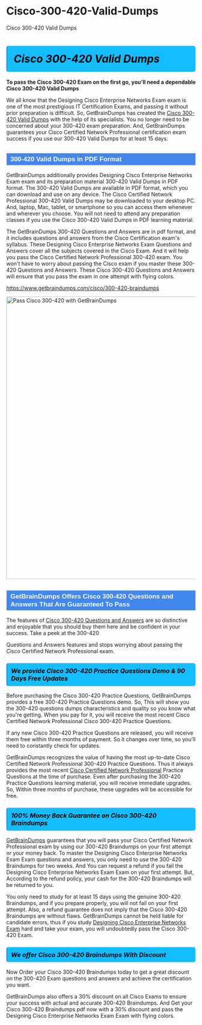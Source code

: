 # Cisco-300-420-Valid-Dumps
Cisco 300-420 Valid Dumps
<h1><strong><span style="display: block; color: #000000; background: #14BDFF; border: 0.5px solid #AED6F1; border-left: 3px solid #3498DB; padding: .6em; border-radius: 6px;">                     <em>Cisco 300-420 <span class="exam_variation">Valid Dumps</span> </em>                </span></strong>            </h1>                        <p><strong>To pass the Cisco 300-420 Exam on the first go, you'll need a dependable Cisco 300-420 <span class="exam_variation">Valid Dumps</span></strong></p>                        <p>We all know that the Designing Cisco Enterprise Networks Exam exam is one of the most prestigious IT Certification Exams,             and passing it without prior preparation is difficult. So, GetBrainDumps has created the <a href="https://www.getbraindumps.com/cisco/300-420-braindumps">Cisco 300-420 <span class="exam_variation">Valid Dumps</span></a> with the help of its specialists.             You no longer need to be concerned about your 300-420 exam preparation. And, GetBrainDumps guarantees your Cisco Certified Network Professional certification             exam success if you use our 300-420 <span class="exam_variation">Valid Dumps</span> for at least 15 days.</p>                        <h2 style="background: #4287ec; border: 1px solid #cccccc; padding: 5px 10px;">                <span style="color: #ffffff;">                    <span style="font-size: 11pt;">                        <span style="line-height: normal;">                            <span style="font-family: Calibri,sans-serif;">                                <strong>                                    <span style="font-size: 13.0pt;">300-420 <span class="exam_variation">Valid Dumps</span> in PDF Format</span>                                </strong>                            </span>                        </span>                    </span>                </span>            </h2>                        <p>GetBrainDumps additionally provides Designing Cisco Enterprise Networks Exam exam and its preparation material 300-420 <span class="exam_variation">Valid Dumps</span> in PDF format.             The 300-420 <span class="exam_variation">Valid Dumps</span> are available in PDF format, which you can download and use on any device. The Cisco Certified Network Professional 300-420 <span class="exam_variation">Valid Dumps</span> may be downloaded             to your desktop PC. And, laptop, Mac, tablet, or smartphone so you can access them whenever and wherever you choose. You will not need to attend any preparation classes if you use             the Cisco 300-420 <span class="exam_variation">Valid Dumps</span> in PDF learning material. </p>                        <p>The GetBrainDumps 300-420 <span class="exam_variation2">Questions and Answers</span> are in pdf format, and  it includes questions and answers from the Cisco Certification exam's syllabus. These             Designing Cisco Enterprise Networks Exam <span class="exam_variation2">Questions and Answers</span> cover all the subjects covered in the Cisco Exam. And it will help you pass the             Cisco Certified Network Professional 300-420 exam. You won't have to worry about passing the Cisco exam if you master these 300-420 <span class="exam_variation2">Questions and Answers</span>.             These Cisco 300-420 <span class="exam_variation2">Questions and Answers</span> will ensure that you pass the exam in one attempt with flying colors.</p>                        <p><a href="https://www.getbraindumps.com/cisco/300-420-braindumps">https://www.getbraindumps.com/cisco/300-420-braindumps</a></p>                        <p><a href="https://www.getbraindumps.com/"><img src="https://www.getbraindumps.com/images/get-updated-exam-questions-with-discount-getbraindumps.jpg" class="postImage" alt="Pass Cisco 300-420 with GetBrainDumps" width="750"></a></p>                            <h2 style="background: #4287ec; border: 1px solid #cccccc; padding: 5px 10px;">                <span style="color: #ffffff;">                    <span style="font-size: 11pt;">                        <span style="line-height: normal;">                            <span style="font-family: Calibri,sans-serif;">                                <strong>                                    <span style="font-size: 13.0pt;">GetBrainDumps Offers Cisco 300-420 <span class="exam_variation2">Questions and Answers</span> That Are Guaranteed To Pass</span>                                </strong>                            </span>                        </span>                    </span>                </span>            </h2>                        <p>The features of <a href="https://www.getbraindumps.com/cisco-braindumps.html">Cisco 300-420 <span class="exam_variation2">Questions and Answers</span></a> are so distinctive and enjoyable that you should buy them here and be confident in your success. Take a peek at the 300-420</p>            <p> <span class="exam_variation2">Questions and Answers</span> features and stops worrying about passing the Cisco Certified Network Professional exam.</p>                        <h3>                <strong>                    <span style="display: block; color: #000000; background: #14BDFF; border: 0.5px solid #AED6F1; border-left: 3px solid #3498DB; padding: .6em; border-radius: 6px;">                        <em>We provide Cisco 300-420 <span class="exam_variation3">Practice Questions</span> Demo &amp; 90 Days Free Updates</em>                    </span>                </strong>            </h3>                        <p>Before purchasing the Cisco 300-420 <span class="exam_variation3">Practice Questions</span>, GetBrainDumps provides a free 300-420 <span class="exam_variation3">Practice Questions</span> demo. So, This will show you the 300-420 questions dumps             characteristics and quality so you know what you're getting. When you pay for it, you will receive the most recent             Cisco Certified Network Professional Cisco 300-420 <span class="exam_variation3">Practice Questions</span>.</p>                        <p>If any new Cisco 300-420 <span class="exam_variation3">Practice Questions</span> are released, you will receive them free within three months of payment.             So it changes over time, so you'll need to constantly check for updates.</p>                        <p>GetBrainDumps recognizes the value of having the most up-to-date Cisco Certified Network Professional 300-420 <span class="exam_variation3">Practice Questions</span>. Thus it always provides the most recent             <a href="https://www.getbraindumps.com/cisco/ccnp-braindumps.html">Cisco Certified Network Professional</a> <span class="exam_variation3">Practice Questions</span> at the time of purchase. Even after purchasing the 300-420 <span class="exam_variation3">Practice Questions</span> learning material, you will receive immediate upgrades.             So, Within three months of purchase, these upgrades will be accessible for free.</p>                        <h3>                <strong>                    <span style="display: block; color: #000000; background: #14BDFF; border: 0.5px solid #AED6F1; border-left: 3px solid #3498DB; padding: .6em; border-radius: 6px;">                        <em>100% Money Back Guarantee on Cisco 300-420 <span class="exam_variation4">Braindumps</span></em>                    </span>                </strong>            </h3>                        <p><a href="https://www.getbraindumps.com/">GetBrainDumps</a> guarantees that you will pass your Cisco Certified Network Professional exam by using our 300-420 <span class="exam_variation4">Braindumps</span> on your first attempt or your money back.             To master the Designing Cisco Enterprise Networks Exam Exam questions and answers, you only need to use the 300-420 <span class="exam_variation4">Braindumps</span> for             two weeks. And You can request a refund if you fail the Designing Cisco Enterprise Networks Exam Exam on your first attempt. But, According to the refund policy, your cash             for the 300-420 <span class="exam_variation4">Braindumps</span> will be returned to you.</p>                        <p>You only need to study for at least 15 days using the genuine 300-420 <span class="exam_variation4">Braindumps</span>, and if you prepare properly, you will not fail on your first attempt.             Also, a refund guarantee does not imply that the Cisco 300-420 <span class="exam_variation4">Braindumps</span> are without flaws. GetBrainDumps cannot be held liable for candidate errors,             thus if you study <a href="https://www.getbraindumps.com/cisco/300-420-braindumps">Designing Cisco Enterprise Networks Exam</a> hard and take your exam, you will undoubtedly pass the Cisco 300-420 Exam. </p>                        <h3>                <strong>                    <span style="display: block; color: #000000; background: #14BDFF; border: 0.5px solid #AED6F1; border-left: 3px solid #3498DB; padding: .6em; border-radius: 6px;">                        <em>We offer Cisco 300-420 <span class="exam_variation4">Braindumps</span> With Discount</em>                    </span>                </strong>            </h3>                        <p>Now Order your Cisco 300-420 <span class="exam_variation4">Braindumps</span> today to get a great discount on the 300-420 Exam questions and answers and achieve the certification you want.</p>                        <p>GetBrainDumps also offers a 30% discount on all Cisco Exams to ensure your success with actual and accurate 300-420 <span class="exam_variation4">Braindumps</span>. And Get your Cisco 300-420 <span class="exam_variation4">Braindumps</span>             pdf now with a 30% discount and pass the Designing Cisco Enterprise Networks Exam Exam with flying colors.</p>                    
